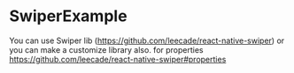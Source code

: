 # SwiperExample

You can use Swiper lib (https://github.com/leecade/react-native-swiper)
or you can make a customize library also.
for properties
https://github.com/leecade/react-native-swiper#properties
